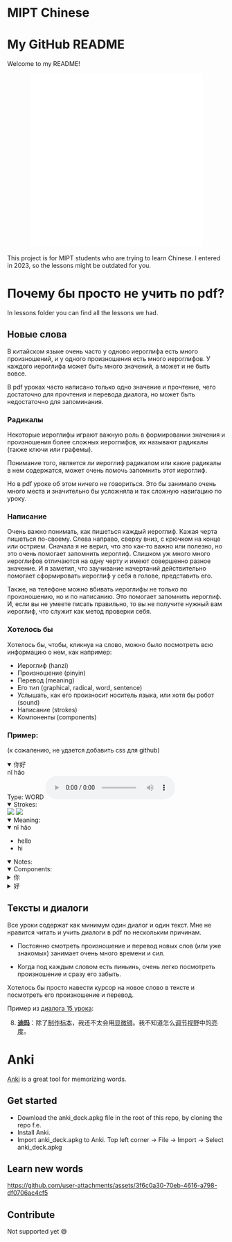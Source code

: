 # MIPT Chinese

# My GitHub README

Welcome to my README!

<div align="center">
    <img src="example.svg" width="400" height="400" alt="css-in-readme">
</div>

This project is for MIPT students who are trying to learn Chinese.
I entered in 2023, so the lessons might be outdated for you.

# Почему бы просто не учить по pdf?

In lessons folder you can find all the lessons we had.

## Новые слова

В китайском языке очень часто у одново иероглифа есть много произношений, и у
одного произношения есть много иероглифов.
У каждого иероглифа может быть много значений, а может и не быть вовсе.

В pdf уроках часто написано только одно значение и прочтение, чего достаточно
для прочтения и перевода диалога, но может быть недостаточно для запоминания.

### Радикалы

Некоторые иероглифы играют важную роль в формировании значения и произношения
более сложных иероглифов, их называют радикалы (также ключи или графемы).

Понимание того, является ли иероглиф радикалом или какие радикалы в нем
содержатся, может очень помочь запомнить этот иероглиф.

Но в pdf уроке об этом ничего не говориться. Это бы занимало очень много места
и значительно бы усложняла и так сложную навигацию по уроку.

### Написание

Очень важно понимать, как пишеться каждый иероглиф.
Кажая черта пишеться по-своему. Слева направо, сверху вниз, с крючком на конце или острием.
Сначала я не верил, что это как-то важно или полезно, но это очень помогает запомнить иероглиф.
Слишком уж много много иероглифов отличаются на одну черту и имеют совершенно разное значение.
И я заметил, что заучивание начертаний действительно помогает сформировать иероглиф у себя в голове, представить его.

Также, на телефоне можно вбивать иероглифы не только по произношению, но и по написанию.
Это помогает запомнить иероглиф. И, если вы не умеете писать правильно, то вы не получите нужный вам иероглиф, что служит как метод проверки себя.

### Хотелось бы

Хотелось бы, чтобы, кликнув на слово, можно было посмотреть всю информацию о нем, как например:

- Иероглиф (hanzi)
- Произношение (pinyin)
- Перевод (meaning)
- Его тип (graphical, radical, word, sentence)
- Услышать, как его произносит носитель языка, или хотя бы робот (sound)
- Написание (strokes)
- Компоненты (components)

### Пример:

(к сожалению, не удается добавить css для github)

<details class="info" open>
  <summary>
    <span class="hanzi">你好</span>
  </summary>
  <div class="pinyin">nǐ hǎo</div>
  <span class="hanzi-type-block"
    >Type:
    <span class="hanzi-type">WORD</span>
  </span>
  <span class="sound"
    ><audio controls="" src="assets/你好-sound.mp3"></audio
  ></span>
  <details class="strokes" open>
    <summary>Strokes:</summary>
    <div>
      <img class="animated-gif" src="assets/你-strokes.gif" />
      <img class="animated-gif" src="assets/好-strokes.gif" />
    </div>
  </details>
  <details class="meaning" open>
    <summary>Meaning:</summary>
    <div>
      <details class="meaning-item" open="">
        <summary>nǐ hǎo</summary>
        <ul>
          <li>hello</li>
          <li>hi</li>
        </ul>
      </details>
    </div>
  </details>
  <details class="notes" open>
    <summary>Notes:</summary>
  </details>
  <details class="components" open>
    <summary>Components:</summary>
    <div>
      <details class="components-item">
        <summary>
          <span class="hanzi">你</span>
        </summary>
        <div class="pinyin">nǐ</div>
        <span class="hanzi-type-block"
          >Type:
          <span class="hanzi-type">WORD</span>
        </span>
        <span class="sound"
          ><audio controls="" src="assets/你-sound.mp3"></audio
        ></span>
        <details class="strokes" open>
          <summary>Strokes:</summary>
          <div>
            <img class="animated-gif" src="assets/你-strokes.gif" />
          </div>
        </details>
        <details class="meaning" open>
          <summary>Meaning:</summary>
          <div>
            <details class="meaning-item" open="">
              <summary>nǐ</summary>
              <ul>
                <li>you (informal, as opposed to courteous 您[nin2])</li>
              </ul>
            </details>
          </div>
        </details>
        <details class="notes" open>
          <summary>Notes:</summary>
        </details>
        <details class="components" open>
          <summary>Components:</summary>
          <div>
            <details class="components-item">
              <summary>
                <span class="hanzi">亻</span>
              </summary>
              <div class="pinyin">rén</div>
              <span class="hanzi-type-block"
                >Type:
                <span class="hanzi-type">RADICAL</span>
              </span>
              <span class="sound"
                ><audio controls="" src="assets/亻-sound.mp3"></audio
              ></span>
              <details class="strokes" open>
                <summary>Strokes:</summary>
                <div>
                  <img class="animated-gif" src="assets/亻-strokes.gif" />
                </div>
              </details>
              <details class="meaning" open>
                <summary>Meaning:</summary>
                <div>
                  <details class="meaning-item" open="">
                    <summary>1</summary>
                    <ul>
                      <li>human</li>
                    </ul>
                  </details>
                </div>
              </details>
              <details class="notes" open>
                <summary>Notes:</summary>
              </details>
              <details class="components" open>
                <summary>Components:</summary>
                <div>
                  <details class="components-item">
                    <summary>
                      <span class="hanzi">㇒</span>
                    </summary>
                    <div class="pinyin">㇒</div>
                    <span class="hanzi-type-block"
                      >Type:
                      <span class="hanzi-type">GRAPHICAL</span>
                    </span>
                    <span class="sound"
                      ><audio controls="" src="assets/㇒-sound.mp3"></audio
                    ></span>
                    <details class="strokes" open>
                      <summary>Strokes:</summary>
                      <div>
                        <img class="animated-gif" src="assets/㇒-strokes.gif" />
                      </div>
                    </details>
                    <details class="meaning" open>
                      <summary>Meaning:</summary>
                      <div></div>
                    </details>
                    <details class="notes" open>
                      <summary>Notes:</summary>
                    </details>
                    <details class="components" open>
                      <summary>Components:</summary>
                      <div></div>
                    </details>
                  </details>
                  <details class="components-item">
                    <summary>
                      <span class="hanzi">丨</span>
                    </summary>
                    <div class="pinyin">gǔn</div>
                    <span class="hanzi-type-block"
                      >Type:
                      <span class="hanzi-type">RADICAL</span>
                    </span>
                    <span class="sound"
                      ><audio controls="" src="assets/丨-sound.mp3"></audio
                    ></span>
                    <details class="strokes" open>
                      <summary>Strokes:</summary>
                      <div>
                        <img class="animated-gif" src="assets/丨-strokes.gif" />
                      </div>
                    </details>
                    <details class="meaning" open>
                      <summary>Meaning:</summary>
                      <div>
                        <details class="meaning-item" open="">
                          <summary>1</summary>
                          <ul>
                            <li>line</li>
                          </ul>
                        </details>
                      </div>
                    </details>
                    <details class="notes" open>
                      <summary>Notes:</summary>
                    </details>
                    <details class="components" open>
                      <summary>Components:</summary>
                      <div></div>
                    </details>
                  </details>
                </div>
              </details>
            </details>
            <details class="components-item">
              <summary>
                <span class="hanzi">尔</span>
              </summary>
              <div class="pinyin">ěr</div>
              <span class="hanzi-type-block"
                >Type:
                <span class="hanzi-type">WORD</span>
              </span>
              <span class="sound"
                ><audio controls="" src="assets/尔-sound.mp3"></audio
              ></span>
              <details class="strokes" open>
                <summary>Strokes:</summary>
                <div>
                  <img class="animated-gif" src="assets/尔-strokes.gif" />
                </div>
              </details>
              <details class="meaning" open>
                <summary>Meaning:</summary>
                <div>
                  <details class="meaning-item" open="">
                    <summary>ěr</summary>
                    <ul>
                      <li>variant of 爾|尔[er3]</li>
                    </ul>
                  </details>
                  <details class="meaning-item" open="">
                    <summary>ěr</summary>
                    <ul>
                      <li>thus</li>
                      <li>so</li>
                      <li>like that</li>
                      <li>you</li>
                      <li>thou</li>
                    </ul>
                  </details>
                </div>
              </details>
              <details class="notes" open>
                <summary>Notes:</summary>
              </details>
              <details class="components" open>
                <summary>Components:</summary>
                <div>
                  <details class="components-item">
                    <summary>
                      <span class="hanzi">小</span>
                    </summary>
                    <div class="pinyin">xiǎo</div>
                    <span class="hanzi-type-block"
                      >Type:
                      <span class="hanzi-type">RADICAL</span>
                    </span>
                    <span class="sound"
                      ><audio controls="" src="assets/小-sound.mp3"></audio
                    ></span>
                    <details class="strokes" open>
                      <summary>Strokes:</summary>
                      <div>
                        <img class="animated-gif" src="assets/小-strokes.gif" />
                      </div>
                    </details>
                    <details class="meaning" open>
                      <summary>Meaning:</summary>
                      <div>
                        <details class="meaning-item" open="">
                          <summary>1</summary>
                          <ul>
                            <li>small</li>
                          </ul>
                        </details>
                      </div>
                    </details>
                    <details class="notes" open>
                      <summary>Notes:</summary>
                    </details>
                    <details class="components" open>
                      <summary>Components:</summary>
                      <div>
                        <details class="components-item">
                          <summary>
                            <span class="hanzi">亅</span>
                          </summary>
                          <div class="pinyin">jué</div>
                          <span class="hanzi-type-block"
                            >Type:
                            <span class="hanzi-type">RADICAL</span>
                          </span>
                          <span class="sound"
                            ><audio
                              controls=""
                              src="assets/亅-sound.mp3"
                            ></audio
                          ></span>
                          <details class="strokes" open>
                            <summary>Strokes:</summary>
                            <div>
                              <img
                                class="animated-gif"
                                src="assets/亅-strokes.gif"
                              />
                            </div>
                          </details>
                          <details class="meaning" open>
                            <summary>Meaning:</summary>
                            <div>
                              <details class="meaning-item" open="">
                                <summary>1</summary>
                                <ul>
                                  <li>hook</li>
                                </ul>
                              </details>
                            </div>
                          </details>
                          <details class="notes" open>
                            <summary>Notes:</summary>
                          </details>
                          <details class="components" open>
                            <summary>Components:</summary>
                            <div></div>
                          </details>
                        </details>
                        <details class="components-item">
                          <summary>
                            <span class="hanzi">八</span>
                          </summary>
                          <div class="pinyin">[ bā | bá ]</div>
                          <span class="hanzi-type-block"
                            >Type:
                            <span class="hanzi-type">RADICAL</span>
                          </span>
                          <span class="sound"
                            ><audio
                              controls=""
                              src="assets/八-sound.mp3"
                            ></audio
                          ></span>
                          <details class="strokes" open>
                            <summary>Strokes:</summary>
                            <div>
                              <img
                                class="animated-gif"
                                src="assets/八-strokes.gif"
                              />
                            </div>
                          </details>
                          <details class="meaning" open>
                            <summary>Meaning:</summary>
                            <div>
                              <details class="meaning-item" open="">
                                <summary>1</summary>
                                <ul>
                                  <li>eight</li>
                                  <li>divide</li>
                                </ul>
                              </details>
                            </div>
                          </details>
                          <details class="notes" open>
                            <summary>Notes:</summary>
                          </details>
                          <details class="components" open>
                            <summary>Components:</summary>
                            <div>
                              <details class="components-item">
                                <summary>
                                  <span class="hanzi">㇒</span>
                                </summary>
                                <div class="pinyin">㇒</div>
                                <span class="hanzi-type-block"
                                  >Type:
                                  <span class="hanzi-type">GRAPHICAL</span>
                                </span>
                                <span class="sound"
                                  ><audio
                                    controls=""
                                    src="assets/㇒-sound.mp3"
                                  ></audio
                                ></span>
                                <details class="strokes" open>
                                  <summary>Strokes:</summary>
                                  <div>
                                    <img
                                      class="animated-gif"
                                      src="assets/㇒-strokes.gif"
                                    />
                                  </div>
                                </details>
                                <details class="meaning" open>
                                  <summary>Meaning:</summary>
                                  <div></div>
                                </details>
                                <details class="notes" open>
                                  <summary>Notes:</summary>
                                </details>
                                <details class="components" open>
                                  <summary>Components:</summary>
                                  <div></div>
                                </details>
                              </details>
                            </div>
                          </details>
                        </details>
                      </div>
                    </details>
                  </details>
                  <details class="components-item">
                    <summary>
                      <span class="hanzi">⺈</span>
                    </summary>
                    <div class="pinyin">⺈</div>
                    <span class="hanzi-type-block"
                      >Type:
                      <span class="hanzi-type">RADICAL</span>
                    </span>
                    <span class="sound"
                      ><audio controls="" src="assets/⺈-sound.mp3"></audio
                    ></span>
                    <details class="strokes" open>
                      <summary>Strokes:</summary>
                      <div>
                        <img class="animated-gif" src="assets/⺈-strokes.gif" />
                      </div>
                    </details>
                    <details class="meaning" open>
                      <summary>Meaning:</summary>
                      <div>
                        <details class="meaning-item" open="">
                          <summary>1</summary>
                          <ul>
                            <li>knife</li>
                          </ul>
                        </details>
                      </div>
                    </details>
                    <details class="notes" open>
                      <summary>Notes:</summary>
                    </details>
                    <details class="components" open>
                      <summary>Components:</summary>
                      <div>
                        <details class="components-item">
                          <summary>
                            <span class="hanzi">勹</span>
                          </summary>
                          <div class="pinyin">bāo</div>
                          <span class="hanzi-type-block"
                            >Type:
                            <span class="hanzi-type">RADICAL</span>
                          </span>
                          <span class="sound"
                            ><audio
                              controls=""
                              src="assets/勹-sound.mp3"
                            ></audio
                          ></span>
                          <details class="strokes" open>
                            <summary>Strokes:</summary>
                            <div>
                              <img
                                class="animated-gif"
                                src="assets/勹-strokes.gif"
                              />
                            </div>
                          </details>
                          <details class="meaning" open>
                            <summary>Meaning:</summary>
                            <div>
                              <details class="meaning-item" open="">
                                <summary>1</summary>
                                <ul>
                                  <li>wrap</li>
                                </ul>
                              </details>
                            </div>
                          </details>
                          <details class="notes" open>
                            <summary>Notes:</summary>
                          </details>
                          <details class="components" open>
                            <summary>Components:</summary>
                            <div>
                              <details class="components-item">
                                <summary>
                                  <span class="hanzi">㇒</span>
                                </summary>
                                <div class="pinyin">㇒</div>
                                <span class="hanzi-type-block"
                                  >Type:
                                  <span class="hanzi-type">GRAPHICAL</span>
                                </span>
                                <span class="sound"
                                  ><audio
                                    controls=""
                                    src="assets/㇒-sound.mp3"
                                  ></audio
                                ></span>
                                <details class="strokes" open>
                                  <summary>Strokes:</summary>
                                  <div>
                                    <img
                                      class="animated-gif"
                                      src="assets/㇒-strokes.gif"
                                    />
                                  </div>
                                </details>
                                <details class="meaning" open>
                                  <summary>Meaning:</summary>
                                  <div></div>
                                </details>
                                <details class="notes" open>
                                  <summary>Notes:</summary>
                                </details>
                                <details class="components" open>
                                  <summary>Components:</summary>
                                  <div></div>
                                </details>
                              </details>
                              <details class="components-item">
                                <summary>
                                  <span class="hanzi">㇆</span>
                                </summary>
                                <div class="pinyin">㇆</div>
                                <span class="hanzi-type-block"
                                  >Type:
                                  <span class="hanzi-type">GRAPHICAL</span>
                                </span>
                                <span class="sound"
                                  ><audio
                                    controls=""
                                    src="assets/㇆-sound.mp3"
                                  ></audio
                                ></span>
                                <details class="strokes" open>
                                  <summary>Strokes:</summary>
                                  <div>
                                    <img
                                      class="animated-gif"
                                      src="assets/㇆-strokes.gif"
                                    />
                                  </div>
                                </details>
                                <details class="meaning" open>
                                  <summary>Meaning:</summary>
                                  <div></div>
                                </details>
                                <details class="notes" open>
                                  <summary>Notes:</summary>
                                </details>
                                <details class="components" open>
                                  <summary>Components:</summary>
                                  <div></div>
                                </details>
                              </details>
                            </div>
                          </details>
                        </details>
                      </div>
                    </details>
                  </details>
                </div>
              </details>
            </details>
          </div>
        </details>
      </details>
      <details class="components-item">
        <summary>
          <span class="hanzi">好</span>
        </summary>
        <div class="pinyin">[ hǎo | hào ]</div>
        <span class="hanzi-type-block"
          >Type:
          <span class="hanzi-type">WORD</span>
        </span>
        <span class="sound"
          ><audio controls="" src="assets/好-sound.mp3"></audio
        ></span>
        <details class="strokes" open>
          <summary>Strokes:</summary>
          <div>
            <img class="animated-gif" src="assets/好-strokes.gif" />
          </div>
        </details>
        <details class="meaning" open>
          <summary>Meaning:</summary>
          <div>
            <details class="meaning-item" open="">
              <summary>hǎo</summary>
              <ul>
                <li>good</li>
                <li>well</li>
                <li>proper</li>
                <li>good to</li>
                <li>easy to</li>
                <li>very</li>
                <li>so</li>
                <li>(suffix indicating completion or readiness)</li>
                <li>(of two people) close</li>
                <li>on intimate terms</li>
                <li>(after a personal pronoun) hello</li>
              </ul>
            </details>
            <details class="meaning-item" open="">
              <summary>hào</summary>
              <ul>
                <li>to be fond of</li>
                <li>to have a tendency to</li>
                <li>to be prone to</li>
              </ul>
            </details>
          </div>
        </details>
        <details class="notes" open>
          <summary>Notes:</summary>
        </details>
        <details class="components" open>
          <summary>Components:</summary>
          <div>
            <details class="components-item">
              <summary>
                <span class="hanzi">女</span>
              </summary>
              <div class="pinyin">[ nǚ | nǜ | rǔ ]</div>
              <span class="hanzi-type-block"
                >Type:
                <span class="hanzi-type">RADICAL</span>
              </span>
              <span class="sound"
                ><audio controls="" src="assets/女-sound.mp3"></audio
              ></span>
              <details class="strokes" open>
                <summary>Strokes:</summary>
                <div>
                  <img class="animated-gif" src="assets/女-strokes.gif" />
                </div>
              </details>
              <details class="meaning" open>
                <summary>Meaning:</summary>
                <div>
                  <details class="meaning-item" open="">
                    <summary>1</summary>
                    <ul>
                      <li>woman</li>
                    </ul>
                  </details>
                </div>
              </details>
              <details class="notes" open>
                <summary>Notes:</summary>
              </details>
              <details class="components" open>
                <summary>Components:</summary>
                <div>
                  <details class="components-item">
                    <summary>
                      <span class="hanzi">㇛</span>
                    </summary>
                    <div class="pinyin">㇛</div>
                    <span class="hanzi-type-block"
                      >Type:
                      <span class="hanzi-type">GRAPHICAL</span>
                    </span>
                    <span class="sound"
                      ><audio controls="" src="assets/㇛-sound.mp3"></audio
                    ></span>
                    <details class="strokes" open>
                      <summary>Strokes:</summary>
                      <div>
                        <img class="animated-gif" src="assets/㇛-strokes.gif" />
                      </div>
                    </details>
                    <details class="meaning" open>
                      <summary>Meaning:</summary>
                      <div></div>
                    </details>
                    <details class="notes" open>
                      <summary>Notes:</summary>
                    </details>
                    <details class="components" open>
                      <summary>Components:</summary>
                      <div></div>
                    </details>
                  </details>
                  <details class="components-item">
                    <summary>
                      <span class="hanzi">丆</span>
                    </summary>
                    <div class="pinyin">hǎn</div>
                    <span class="hanzi-type-block"
                      >Type:
                      <span class="hanzi-type">WORD</span>
                    </span>
                    <span class="sound"
                      ><audio controls="" src="assets/丆-sound.mp3"></audio
                    ></span>
                    <details class="strokes" open>
                      <summary>Strokes:</summary>
                      <div>
                        <img class="animated-gif" src="assets/丆-strokes.gif" />
                      </div>
                    </details>
                    <details class="meaning" open>
                      <summary>Meaning:</summary>
                      <div>
                        <details class="meaning-item" open="">
                          <summary>xx</summary>
                          <ul>
                            <li>
                              one of the characters used in kwukyel (phonetic
                              &quot;myeon&quot;), an ancient Korean writing
                              system
                            </li>
                          </ul>
                        </details>
                      </div>
                    </details>
                    <details class="notes" open>
                      <summary>Notes:</summary>
                    </details>
                    <details class="components" open>
                      <summary>Components:</summary>
                      <div>
                        <details class="components-item">
                          <summary>
                            <span class="hanzi">一</span>
                          </summary>
                          <div class="pinyin">[ yī | yí | yì ]</div>
                          <span class="hanzi-type-block"
                            >Type:
                            <span class="hanzi-type">RADICAL</span>
                          </span>
                          <span class="sound"
                            ><audio
                              controls=""
                              src="assets/一-sound.mp3"
                            ></audio
                          ></span>
                          <details class="strokes" open>
                            <summary>Strokes:</summary>
                            <div>
                              <img
                                class="animated-gif"
                                src="assets/一-strokes.gif"
                              />
                            </div>
                          </details>
                          <details class="meaning" open>
                            <summary>Meaning:</summary>
                            <div>
                              <details class="meaning-item" open="">
                                <summary>1</summary>
                                <ul>
                                  <li>one</li>
                                </ul>
                              </details>
                            </div>
                          </details>
                          <details class="notes" open>
                            <summary>Notes:</summary>
                          </details>
                          <details class="components" open>
                            <summary>Components:</summary>
                            <div></div>
                          </details>
                        </details>
                        <details class="components-item">
                          <summary>
                            <span class="hanzi">丿</span>
                          </summary>
                          <div class="pinyin">[ piě | yì ]</div>
                          <span class="hanzi-type-block"
                            >Type:
                            <span class="hanzi-type">RADICAL</span>
                          </span>
                          <span class="sound"
                            ><audio
                              controls=""
                              src="assets/丿-sound.mp3"
                            ></audio
                          ></span>
                          <details class="strokes" open>
                            <summary>Strokes:</summary>
                            <div>
                              <img
                                class="animated-gif"
                                src="assets/丿-strokes.gif"
                              />
                            </div>
                          </details>
                          <details class="meaning" open>
                            <summary>Meaning:</summary>
                            <div>
                              <details class="meaning-item" open="">
                                <summary>1</summary>
                                <ul>
                                  <li>bend</li>
                                </ul>
                              </details>
                            </div>
                          </details>
                          <details class="notes" open>
                            <summary>Notes:</summary>
                          </details>
                          <details class="components" open>
                            <summary>Components:</summary>
                            <div></div>
                          </details>
                        </details>
                      </div>
                    </details>
                  </details>
                </div>
              </details>
            </details>
            <details class="components-item">
              <summary>
                <span class="hanzi">子</span>
              </summary>
              <div class="pinyin">[ zi | zǐ ]</div>
              <span class="hanzi-type-block"
                >Type:
                <span class="hanzi-type">RADICAL</span>
              </span>
              <span class="sound"
                ><audio controls="" src="assets/子-sound.mp3"></audio
              ></span>
              <details class="strokes" open>
                <summary>Strokes:</summary>
                <div>
                  <img class="animated-gif" src="assets/子-strokes.gif" />
                </div>
              </details>
              <details class="meaning" open>
                <summary>Meaning:</summary>
                <div>
                  <details class="meaning-item" open="">
                    <summary>1</summary>
                    <ul>
                      <li>child</li>
                    </ul>
                  </details>
                </div>
              </details>
              <details class="notes" open>
                <summary>Notes:</summary>
              </details>
              <details class="components" open>
                <summary>Components:</summary>
                <div>
                  <details class="components-item">
                    <summary>
                      <span class="hanzi">一</span>
                    </summary>
                    <div class="pinyin">[ yī | yí | yì ]</div>
                    <span class="hanzi-type-block"
                      >Type:
                      <span class="hanzi-type">RADICAL</span>
                    </span>
                    <span class="sound"
                      ><audio controls="" src="assets/一-sound.mp3"></audio
                    ></span>
                    <details class="strokes" open>
                      <summary>Strokes:</summary>
                      <div>
                        <img class="animated-gif" src="assets/一-strokes.gif" />
                      </div>
                    </details>
                    <details class="meaning" open>
                      <summary>Meaning:</summary>
                      <div>
                        <details class="meaning-item" open="">
                          <summary>1</summary>
                          <ul>
                            <li>one</li>
                          </ul>
                        </details>
                      </div>
                    </details>
                    <details class="notes" open>
                      <summary>Notes:</summary>
                    </details>
                    <details class="components" open>
                      <summary>Components:</summary>
                      <div></div>
                    </details>
                  </details>
                  <details class="components-item">
                    <summary>
                      <span class="hanzi">了</span>
                    </summary>
                    <div class="pinyin">[ le | liǎo | liào ]</div>
                    <span class="hanzi-type-block"
                      >Type:
                      <span class="hanzi-type">WORD</span>
                    </span>
                    <span class="sound"
                      ><audio controls="" src="assets/了-sound.mp3"></audio
                    ></span>
                    <details class="strokes" open>
                      <summary>Strokes:</summary>
                      <div>
                        <img class="animated-gif" src="assets/了-strokes.gif" />
                      </div>
                    </details>
                    <details class="meaning" open>
                      <summary>Meaning:</summary>
                      <div>
                        <details class="meaning-item" open="">
                          <summary>le</summary>
                          <ul>
                            <li>(completed action marker)</li>
                            <li>
                              (modal particle indicating change of state,
                              situation now)
                            </li>
                            <li>
                              (modal particle intensifying preceding clause)
                            </li>
                          </ul>
                        </details>
                        <details class="meaning-item" open="">
                          <summary>liǎo</summary>
                          <ul>
                            <li>to finish</li>
                            <li>to achieve</li>
                            <li>variant of 瞭|了[liao3]</li>
                            <li>to understand clearly</li>
                          </ul>
                        </details>
                        <details class="meaning-item" open="">
                          <summary>liǎo</summary>
                          <ul>
                            <li>(of eyes) bright</li>
                            <li>clear-sighted</li>
                            <li>to understand clearly</li>
                          </ul>
                        </details>
                        <details class="meaning-item" open="">
                          <summary>liào</summary>
                          <ul>
                            <li>unofficial variant of 瞭[liao4]</li>
                          </ul>
                        </details>
                      </div>
                    </details>
                    <details class="notes" open>
                      <summary>Notes:</summary>
                    </details>
                    <details class="components" open>
                      <summary>Components:</summary>
                      <div>
                        <details class="components-item">
                          <summary>
                            <span class="hanzi">亅</span>
                          </summary>
                          <div class="pinyin">jué</div>
                          <span class="hanzi-type-block"
                            >Type:
                            <span class="hanzi-type">RADICAL</span>
                          </span>
                          <span class="sound"
                            ><audio
                              controls=""
                              src="assets/亅-sound.mp3"
                            ></audio
                          ></span>
                          <details class="strokes" open>
                            <summary>Strokes:</summary>
                            <div>
                              <img
                                class="animated-gif"
                                src="assets/亅-strokes.gif"
                              />
                            </div>
                          </details>
                          <details class="meaning" open>
                            <summary>Meaning:</summary>
                            <div>
                              <details class="meaning-item" open="">
                                <summary>1</summary>
                                <ul>
                                  <li>hook</li>
                                </ul>
                              </details>
                            </div>
                          </details>
                          <details class="notes" open>
                            <summary>Notes:</summary>
                          </details>
                          <details class="components" open>
                            <summary>Components:</summary>
                            <div></div>
                          </details>
                        </details>
                        <details class="components-item">
                          <summary>
                            <span class="hanzi">㇇</span>
                          </summary>
                          <div class="pinyin">㇇</div>
                          <span class="hanzi-type-block"
                            >Type:
                            <span class="hanzi-type">GRAPHICAL</span>
                          </span>
                          <span class="sound"
                            ><audio
                              controls=""
                              src="assets/㇇-sound.mp3"
                            ></audio
                          ></span>
                          <details class="strokes" open>
                            <summary>Strokes:</summary>
                            <div>
                              <img
                                class="animated-gif"
                                src="assets/㇇-strokes.gif"
                              />
                            </div>
                          </details>
                          <details class="meaning" open>
                            <summary>Meaning:</summary>
                            <div></div>
                          </details>
                          <details class="notes" open>
                            <summary>Notes:</summary>
                          </details>
                          <details class="components" open>
                            <summary>Components:</summary>
                            <div></div>
                          </details>
                        </details>
                      </div>
                    </details>
                  </details>
                </div>
              </details>
            </details>
          </div>
        </details>
      </details>
    </div>
  </details>
</details>

## Тексты и диалоги

Все уроки содержат как минимум один диалог и один текст.
Мне не нравится читать и учить диалоги в pdf по нескольким причинам.

- Постоянно смотреть произношение и перевод новых слов (или уже знакомых) занимает очень много времени и сил.

- Когда под каждым словом есть пиньинь, очень легко посмотреть произношение и сразу его забыть.

Хотелось бы просто навести курсор на новое слово в тексте и посмотреть его произношение и перевод.

Пример из [диалога 15 урока](lessons/lesson_15/dialogue1.md):

8. <b><u>迪玛</u></b>：除了<abbr title='zhìzuò - вырабатывать; производить'>制作</abbr><abbr title='biāoběn - образец, модель, экспонат / препарат'>标本</abbr>，我还不太会用<abbr title='xiǎnwēijìng - микроскоп'>显微镜</abbr>。我不知道怎么<abbr title='tiáojié - регулировать, настраивать'>调节</abbr><abbr title='shìyě - обзор, поле зрения'>视野</abbr>中的<abbr title='liàngdù - физ. яркость; блеск, освещение'>亮度</abbr>。

# Anki

[Anki](https://apps.ankiweb.net/) is a great tool for memorizing words.

## Get started

- Download the anki_deck.apkg file in the root of this repo, by cloning the repo f.e.
- Install Anki.
- Import anki_deck.apkg to Anki.
  Top left corner → File → Import → Select anki_deck.apkg

## Learn new words

https://github.com/user-attachments/assets/3f6c0a30-70eb-4616-a798-df0706ac4cf5

## Contribute

Not supported yet 😅
